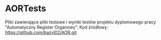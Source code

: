 # AORTests

Pliki zawierające pliki testowe i wyniki testów projektu dyplomowego pracy "Automatyczny Register Organowy". Kod źródłowy: https://github.com/bazyl02/AOR.git
